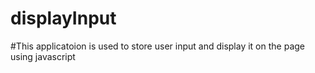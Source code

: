 # displayInput
#This applicatoion is used to store user input and display it on the page using javascript
